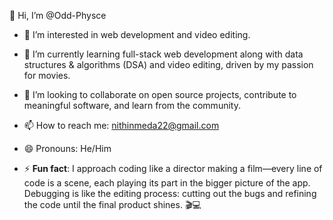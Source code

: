 👋 Hi, I’m @Odd-Physce

- 👀 I’m interested in web development and video editing.
- 🌱 I’m currently learning full-stack web development along with data structures & algorithms (DSA) and video editing, driven by my passion for movies.
- 💞️ I’m looking to collaborate on open source projects, contribute to meaningful software, and learn from the community.
- 📫 How to reach me: [nithinmeda22@gmail.com](mailto:email@example.com)
- 😄 Pronouns: He/Him

- ⚡ **Fun fact**: I approach coding like a director making a film—every line of code is a scene, each playing its part in the bigger picture of the app. Debugging is like the editing process: cutting out the bugs and refining the code until the final product shines. 🎬💻
